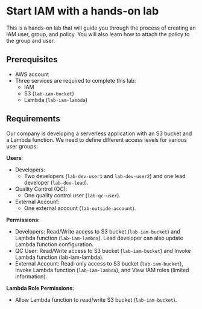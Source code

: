 # Start IAM with a hands-on lab

This is a hands-on lab that will guide you through the process of creating an IAM user, group, and policy. You will also learn how to attach the policy to the group and user.

## Prerequisites

- AWS account
- Three services are required to complete this lab:
  - IAM
  - S3 (`lab-iam-bucket`)
  - Lambda (`lab-iam-lambda`)

## Requirements

Our company is developing a serverless application with an S3 bucket and a Lambda function. We need to define different access levels for various user groups:

**Users**:

- Developers:
  - Two developers (`lab-dev-user1` and `lab-dev-user2`) and one lead developer (`lab-dev-lead`).
- Quality Control (QC):
  - One quality control user (`lab-qc-user`).
- External Account:
  - One external account (`lab-outside-account`).

**Permissions**:

- Developers: Read/Write access to S3 bucket (`lab-iam-bucket`) and Lambda function (`lab-iam-lambda`). Lead developer can also update Lambda function configuration.
- QC User: Read/Write access to S3 bucket (`lab-iam-bucket`) and Invoke Lambda function (lab-iam-lambda).
- External Account: Read-only access to S3 bucket (`lab-iam-bucket`), Invoke Lambda function (`lab-iam-lambda`), and View IAM roles (limited information).

**Lambda Role Permissions**:

- Allow Lambda function to read/write S3 bucket (`lab-iam-bucket`).
